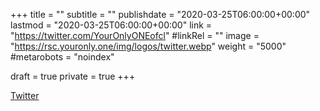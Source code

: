 +++
title = ""
subtitle = ""
publishdate = "2020-03-25T06:00:00+00:00"
lastmod = "2020-03-25T06:00:00+00:00"
link = "https://twitter.com/YourOnlyONEofcl"
#linkRel = ""
image = "https://rsc.youronly.one/img/logos/twitter.webp"
weight = "5000"
#metarobots = "noindex"

draft = true
private = true
+++

[Twitter](https://twitter.com/YourOnlyONEofcl "Twitter")
